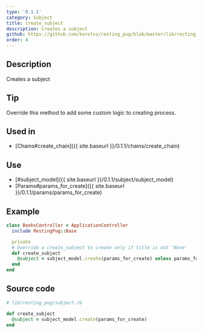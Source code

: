 ```yaml
---
type: '0.1.1'
category: Subject
title: create_subject
description: Creates a subject
github: https://github.com/korolvs/resting_pug/blob/master/lib/resting_pug/subject.rb#L83
order: 4
---
```


## Description
Creates a subject

## Tip
Override this method to add some custom logic to creating process.

## Used in
- [Chains#create_chain]({{ site.baseurl }}/0.1.1/chains/create_chain)

## Use
- [#subject_model]({{ site.baseurl }}/0.1.1/subject/subject_model)
- [Params#params_for_create]({{ site.baseurl }}/0.1.1/params/params_for_create)

## Example
```ruby
class BooksController < ApplicationController
  include RestingPug::Base

  private
  # Override a create_subject to create only if title is not 'None'
  def create_subject
    @subject = subject_model.create(params_for_create) unless params_for_create[:title] == 'None'
  end
end
```

## Source code
```ruby
# lib/resting_pug/subject.rb

def create_subject
  @subject = subject_model.create(params_for_create)
end
```



